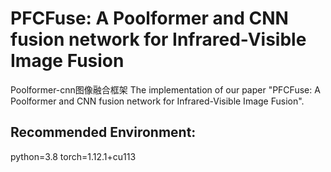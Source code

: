# PFCFuse: A Poolformer and CNN fusion network for Infrared-Visible Image Fusion
Poolformer-cnn图像融合框架
The implementation of our paper "PFCFuse: A Poolformer and CNN fusion network for Infrared-Visible Image Fusion".
## Recommended Environment:
python=3.8
torch=1.12.1+cu113
